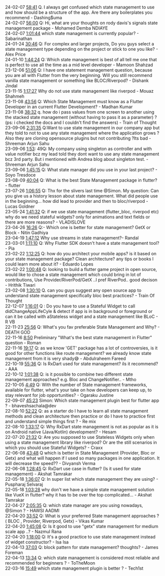 24-02-07 [58:41](https://www.youtube.com/watch?v=BifB5D3VCno&t=58m41s) Q. I always get confused which state management to use and how should be a structure of the app. Are there any boilerplates you recommend - Dashing$uma  
24-02-07 [56:00](https://www.youtube.com/watch?v=BifB5D3VCno&t=56m00s) Q: Hi, what are your thoughts on rody davis's signals state management package - Mohamed Demba NDIAYE  
24-02-07 [1:01:44](https://www.youtube.com/watch?v=BifB5D3VCno&t=1h01m44s) which state management is currently popular? - Sabarinathan  
24-01-24 [30:46](https://www.youtube.com/watch?v=tVAqEC8R3Q8&t=30m46s) Q: For complex and larger projects, Do you guys select a state management type depending on the project or stick to one you like? - Alex Price  
24-01-10 [1:44:24](https://www.youtube.com/watch?v=4YQG41-cLu4&t=1h44m24s) Q: Which state management is best of all tell me one that is perfect to use all the time as a mid level developer - Mamoon Shahzad  
23-12-06 [51:06](https://www.youtube.com/watch?v=TaHhT1QdYUM&t=51m06s) Q: I have one statement management question, because you are all with Flutter from the very beginning. Will you still recommend vanilla state management or something like BLOC/Riverpod? - Dishank Jindal  
23-11-15 [1:17:27](https://www.youtube.com/watch?v=1JuZCCbJma8&t=1h17m27s) Why do not use state management like riverpod - Mouaz Shahmeh  
23-11-08 [43:56](https://www.youtube.com/watch?v=UDWFxhobzhA&t=43m56s) Q: Which State Management must know as a Flutter Developer in an current Flutter Development? - Madhan Kumar  
23-11-08 [38:32](https://www.youtube.com/watch?v=UDWFxhobzhA&t=38m32s) q. how do i pass values from one screen to another using the stacked state management (without having to pass it as a parameter) ?(ps: i checked the docs and I couldn't find the answers) - Train of Thought  
23-09-06 [2:31:35](https://www.youtube.com/watch?v=YLXj6w4UoBg&t=2h31m35s) Q:Want to use state management in our company app but they told to not to use any state management where the application grows ? Also they are cloning opensource plugins but not contributing ?Its bad - Shreeman Arjun Sahu  
23-09-06 [1:53](https://www.youtube.com/watch?v=YLXj6w4UoBg&t=1m53s): 49Q: My company using singleton as controller and with value notifier bcz my lead told they dont want to use any state management bcz 3rd party. But i mentioned with Andrea blog about singleton test. - Shreeman Arjun Sahu  
23-09-06 [1:45:15](https://www.youtube.com/watch?v=YLXj6w4UoBg&t=1h45m15s) Q: What state manager did you use in your last project? - Soyo Tresdoce  
23-08-09 [40:04](https://www.youtube.com/watch?v=24f0lGSubTs&t=40m04s) Q: What is the best State Management package in flutter? - flutter  
23-07-26 [1:06:55](https://www.youtube.com/watch?v=fbhs2DaJrNE&t=1h06m55s) Q: Thx for the slivers last time @Simon. My question: Can you give us a history lesson about state management. What did people use in the beginning... how did lead to provider and then to bloc/riverpod - Lucas Goldner  
23-05-24 [1:41:32](https://www.youtube.com/watch?v=1KWCr7_pbTo&t=1h41m32s) Q: if we use state management (flutter_bloc, riverpod etc) why do we need stateful widgets? only for animations and text fields or there are more reasons? - VLADISLOVE  
23-04-26 [16:26](https://www.youtube.com/watch?v=4_mXPyNp-bE&t=16m26s) Q:- Which one is better for state management? GetX or Block - Nitin Gadhiya  
23-04-19 [1:47:12](https://www.youtube.com/watch?v=q1-uTHVmHQE&t=1h47m12s) Why use streams in state management?- Randal  
23-03-01 [1:11:10](https://www.youtube.com/watch?v=lbpp_Jj55Ns&t=1h11m10s) Q: Why Flutter SDK doesn't have a state management tool? - Pia  
23-02-22 [1:12:25](https://www.youtube.com/watch?v=syuJyXmliWY&t=1h12m25s) Q: how do you architect your mobile apps? is it based on your state management package? Clean architecture? any tips or books I could learn more about it? - Eduardo Lopes  
23-02-22 [1:00:48](https://www.youtube.com/watch?v=syuJyXmliWY&t=1h00m48s) Q: looking to build a flutter game project in open source, would like to chose a state management which could bring in lot of contributions, Use Provider/RiverPod/GetX ..I pref RiverPod.. good decison - Hrithik Tiwari  
23-02-08 [1:30:10](https://www.youtube.com/watch?v=8KV2JHe5Nko&t=1h30m10s) Q. can you guys suggest any open source app to understand state management specifically bloc best practices? - Train Of Thought  
22-12-07 [1:16:01](https://www.youtube.com/watch?v=RTA5S-KEfAc&t=1h16m01s) Q : Do you have to use a Stateful Widget to call didChangeAppLifeCyle & detect if app is in background or foreground or can it be called with aStateless widget and a state management like BLoC - R VB  
22-11-23 [25:56](https://www.youtube.com/watch?v=jp3IkX-NNzA&t=25m56s) Q: What's you fav preferable State Management and Why? - DEATH GOD  
22-11-16 [8:50](https://www.youtube.com/watch?v=dTzWYqr3q68&t=8m50s) Preliminary "What's the best state management in Flutter" question - Roman  
22-11-16 [19:17](https://www.youtube.com/watch?v=dTzWYqr3q68&t=19m17s) Q: as we know 'GET' package has a lot of controversies, is it good for other functions like route management? we already know state management from it is very shady😅 - Abdulraheem Fareed  
22-10-19 [55:36](https://www.youtube.com/watch?v=wRcQ4kekKZg&t=55m36s) Q: Is RxDart used for state management? iIs it recommend? - AAA  
22-10-12 [1:01:38](https://www.youtube.com/watch?v=W1_HcqpDWsI&t=1h01m38s) Q: is it possible to combine two different state management approaches? e.g. Bloc and ChangeNotifier.. - Mtho  
22-10-05 [4:49](https://www.youtube.com/watch?v=FzTM-8RkfVI&t=4m49s) Q: With the number of State management frameworks, available for flutter, what's your take on how developers can keep up, to stay relevant for job opportunities? - Ogaraku Justine  
22-09-07 [45:23](https://www.youtube.com/watch?v=njScN8BuFdw&t=45m23s) Simon: Which state management plugin best for flutter app ? - bhaveshsachala@dev  
22-08-10 [52:22](https://www.youtube.com/watch?v=uelIeFFSrIM&t=52m22s) Q: as a starter do I have to learn all state management methods and clean architecture then practice or do I have to practice first and understand simple things first ? - Re mix  
22-08-10 [1:33:17](https://www.youtube.com/watch?v=uelIeFFSrIM&t=1h33m17s) Q: Why RxDart state management is not as popular as it is on Android native (Java/Kotlin) development? - Hesam  
22-07-20 [21:32](https://www.youtube.com/watch?v=b3jkAEKSJnA&t=21m32s) Q: Are you supposed to use Stateless Widgets only when using a state management library like riverpod? Or are the still scenarios in which you should use Stateful Widgets? - Craxx  
22-06-08 [43:48](https://www.youtube.com/watch?v=tnxF98_DuY8&t=43m48s) Q which is better in State Management (Provider, Bloc or Getx) and what will happen if I used so many packages in one application. It will decrease the speed?? - Divyansh Verma  
22-06-08 [1:28:45](https://www.youtube.com/watch?v=tnxF98_DuY8&t=1h28m45s) Q: RxDart use case in flutter? (Is it used for state management) - Akshat Tamrakar  
22-05-18 [1:36:07](https://www.youtube.com/watch?v=gJFI7rrJD6Y&t=1h36m07s) Q: In super list which state management they are using? - Puspharaj Selvaraj  
22-05-18 [1:03:28](https://www.youtube.com/watch?v=gJFI7rrJD6Y&t=1h03m28s) why don't we have a simple state management solution like VueX in flutter? why it has to be over the top complicated... - Akshat Tamrakar  
22-04-27 [2:05:35](https://www.youtube.com/watch?v=hVLUCSfZOfY&t=2h05m35s) Q: which state manager are you using nowadays, @Simon ? - HAWSI AADMI  
22-04-20 [33:52](https://www.youtube.com/watch?v=3wldHrOdQ1w&t=33m52s) Q: What is your preferred State management approaches ? ( BLOC , Provider, Riverpod, Getx) - Vikas Kumar  
22-04-20 [1:45:08](https://www.youtube.com/watch?v=3wldHrOdQ1w&t=1h45m08s) Q: Is it good to use "getx" state management for medium scale app ..? - Nazmul Rana  
22-04-20 [1:18:00](https://www.youtube.com/watch?v=3wldHrOdQ1w&t=1h18m00s) Q: It's a good practice to use state management instead of widget constructor? - Isa Isa  
22-04-13 [37:03](https://www.youtube.com/watch?v=eTD2J2HYA94&t=37m03s) Q: block pattern for state management? thoughts? - James Foreman  
22-04-13 [13:34](https://www.youtube.com/watch?v=eTD2J2HYA94&t=13m34s) Q: which state management is considered most reliable and recommended for beginners ? - ToTheMoon  
22-03-16 [15:49](https://www.youtube.com/watch?v=LkVmejdtlFY&t=15m49s) which state management plugin is better ? - Tech1st  
